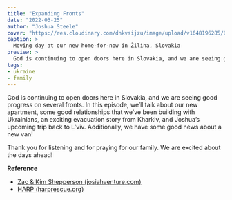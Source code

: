 ```yaml
---
title: "Expanding Fronts"
date: "2022-03-25"
author: "Joshua Steele"
cover: "https://res.cloudinary.com/dnkvsijzu/image/upload/v1648196285/OFReport/2022-03-25-expanding-fronts/home-in-zilina_wdw8p1.jpg"
caption: >
  Moving day at our new home-for-now in Žilina, Slovakia
preview: >
  God is continuing to open doors here in Slovakia, and we are seeing good progress on several fronts. In this episode, we’ll talk about our new apartment, some good relationships that we’ve been building with Ukrainians, an exciting evacuation story from Kharkiv, and Joshua’s upcoming trip back to L’viv. Additionally, we have some good news about a new van!
tags:
- ukraine
- family
---
```


God is continuing to open doors here in Slovakia, and we are seeing good progress on several fronts. In this episode, we’ll talk about our new apartment, some good relationships that we’ve been building with Ukrainians, an exciting evacuation story from Kharkiv, and Joshua’s upcoming trip back to L’viv. Additionally, we have some good news about a new van!

Thank you for listening and for praying for our family. We are excited about the days ahead!

**Reference**

- [Zac & Kim Shepperson (josiahventure.com)](https://www.josiahventure.com/people-and-places/slovakia/3755)
- [HARP (harprescue.org)](https://www.harprescue.org/)

<article-spacer />

<div id="buzzsprout-player-10319482"></div><script src="https://www.buzzsprout.com/1953515/10319482-expanding-fronts.js?container_id=buzzsprout-player-10319482&player=small" type="text/javascript" charset="utf-8"></script>

<article-callout content="Keep scrolling for more photos from our life in Slovakia!" />

<article-image publicId="OFReport/2022-03-25-expanding-fronts/svitlana-kelsie_b8ebvi" width="768" caption="Svitlana and Kelsie" />

<article-image publicId="OFReport/2022-03-25-expanding-fronts/horseback-ranch_mahhgo" width="768" caption="So many wonderful memories from the horse ranch 🥰🐴" />

<article-image publicId="OFReport/2022-03-25-expanding-fronts/sam-jana-selfie_lvrw6r" width="768" caption="Samuel and his wife Jana were our hosts at the ranch. They were always so joyful and encouraging! Thanks to their hospitality, our family had a clean, warm place to stay from our first day in Slovakia." />

<article-image publicId="OFReport/2022-03-25-expanding-fronts/eva-martin-selfie_sh6ukx" width="768" caption="Eva (far right) and her husband Martin (red jacket) became good friends to our family during our time at the ranch. We are so grateful for the many selfless ways that they served and blessed our family during the early days of our evacuation!" />

<article-image publicId="OFReport/2022-03-25-expanding-fronts/our-building_anj4kv" width="768" caption="Our apartment building from the outside. (See our very unique balcony? 😉) This building is pretty new, constructed in 2020!" />

<article-image publicId="OFReport/2022-03-25-expanding-fronts/playground_ushsbs" width="768" caption="This beautiful playground is just outside our building!" />

<article-image publicId="OFReport/2022-03-25-expanding-fronts/tatra-mountains-2_vog93p" width="768" caption="During our drive to Žilina, we passed very close to the [Tatra Mountains](https://en.wikipedia.org/wiki/Tatra_Mountains)." />

<article-image publicId="OFReport/2022-03-25-expanding-fronts/move-to-zilina_apmqpc" height="768" caption="Driving up to our new home-for-now in Žilina!" />

<article-image publicId="OFReport/2022-03-25-expanding-fronts/beard-and-shades_wrkdmj" width="768" caption="The, umm, driver. 😬 Hey, if you’ve got the beard, grab the shades!" />
